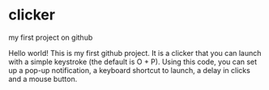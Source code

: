 # clicker
my first project on github

Hello world! This is my first github project.
It is a clicker that you can launch with a simple keystroke (the default is O + P).
Using this code, you can set up a pop-up notification, a keyboard shortcut to launch, a delay in clicks and a mouse button.
